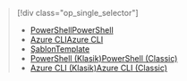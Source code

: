 > [!div class="op_single_selector"]
> * [<span data-ttu-id="387bf-101">PowerShell</span><span class="sxs-lookup"><span data-stu-id="387bf-101">PowerShell</span></span>](../articles/virtual-network/virtual-network-deploy-multinic-arm-ps.md)
> * [<span data-ttu-id="387bf-102">Azure CLI</span><span class="sxs-lookup"><span data-stu-id="387bf-102">Azure CLI</span></span>](../articles/virtual-network/virtual-network-deploy-multinic-arm-cli.md)
> * [<span data-ttu-id="387bf-103">Şablon</span><span class="sxs-lookup"><span data-stu-id="387bf-103">Template</span></span>](../articles/virtual-network/virtual-network-deploy-multinic-arm-template.md)
> * [<span data-ttu-id="387bf-104">PowerShell (Klasik)</span><span class="sxs-lookup"><span data-stu-id="387bf-104">PowerShell (Classic)</span></span>](../articles/virtual-network/virtual-network-deploy-multinic-classic-ps.md)
> * [<span data-ttu-id="387bf-105">Azure CLI (Klasik)</span><span class="sxs-lookup"><span data-stu-id="387bf-105">Azure CLI (Classic)</span></span>](../articles/virtual-network/virtual-network-deploy-multinic-classic-cli.md)
